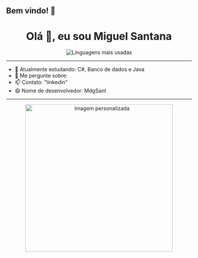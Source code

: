 ## Bem vindo! 👋

<h1 align="center">Olá 👋, eu sou Miguel Santana</h1>

<p align="center">
  <img src="https://github-readme-stats.vercel.app/api/top-langs/?username=SEU_USUARIO&layout=compact&langs_count=6&theme=radical" alt="Linguagens mais usadas">
</p>

---

- 🌱 Atualmente estudando: C#, Banco de dados e Java
- 💬 Me pergunte sobre: 
- 📫 Contato: "linkedin"
- 😄 Nome de desenvolvedor: MdgSant

---

<p align="center">
  <img src="![Uploading anime-typing.gif…]()
" alt="Imagem personalizada" width="400"/>
</p>

<!--
**MdgSant/MdgSant** is a ✨ _special_ ✨ repository because its `README.md` (this file) appears on your GitHub profile.

Here are some ideas to get you started:

- 🔭 I’m currently working on ...
- 🌱 I’m currently learning ...
- 👯 I’m looking to collaborate on ...
- 🤔 I’m looking for help with ...
- 💬 Ask me about ...
- 📫 How to reach me: ...
- 😄 Pronouns: ...
- ⚡ Fun fact: ...
-->
